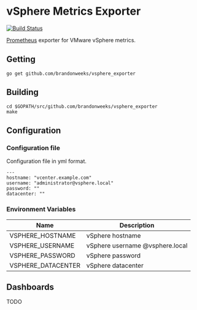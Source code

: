 # vSphere Metrics Exporter

[![Build Status](https://travis-ci.org/brandonweeks/vsphere_exporter.svg?branch=master)](https://travis-ci.org/brandonweeks/vsphere_exporter)

[Prometheus](https://prometheus.io/) exporter for VMware vSphere metrics.

## Getting

```
go get github.com/brandonweeks/vsphere_exporter
```

## Building

```
cd $GOPATH/src/github.com/brandonweeks/vsphere_exporter
make
```

## Configuration

### Configuration file

Configuration file in yml format.

```
---
hostname: "vcenter.example.com"
username: "administrator@vsphere.local"
password: ""
datacenter: ""
```

### Environment Variables

Name               | Description
-------------------|------------
VSPHERE_HOSTNAME   | vSphere hostname
VSPHERE_USERNAME   | vSphere username @vsphere.local
VSPHERE_PASSWORD   | vSphere password
VSPHERE_DATACENTER | vSphere datacenter

## Dashboards

TODO

